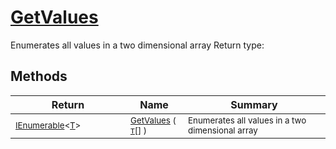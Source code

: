 # [GetValues](./ArrayExtension-100663387.md)

Enumerates all values in a two dimensional array
Return type:
## Methods

| Return | Name | Summary | 
| --- | --- | --- | 
| <sub>[IEnumerable](https://docs.microsoft.com/en-us/dotnet/api/System.Collections.Ienumerable)\<[T](./ArrayExtension-100663387.md)></sub><img width=200/>| <sub>[GetValues](./ArrayExtension-100663387.md) ( [`T`](./ArrayExtension-100663387.md)[] )</sub>| <sub>Enumerates all values in a two dimensional array</sub><img width=200/>| <br>


